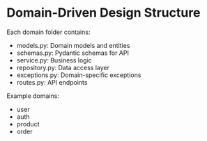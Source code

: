 # Domain-Driven Design Structure

Each domain folder contains:
- models.py: Domain models and entities
- schemas.py: Pydantic schemas for API
- service.py: Business logic
- repository.py: Data access layer
- exceptions.py: Domain-specific exceptions
- routes.py: API endpoints

Example domains:
- user
- auth
- product
- order 